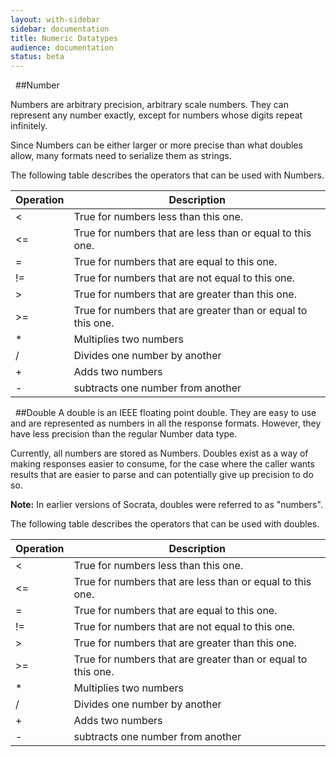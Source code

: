 ```yaml
---
layout: with-sidebar
sidebar: documentation 
title: Numeric Datatypes
audience: documentation
status: beta
---
```


<a name="number">&nbsp;</a>
##Number

Numbers are arbitrary precision, arbitrary scale numbers.  They can represent any number exactly, except for numbers whose digits repeat infinitely.

Since Numbers can be either larger or more precise than what doubles allow, many formats need to serialize them as strings.

The following table describes the operators that can be used with Numbers. 

|Operation|Description|
|---|---|
|<|True for numbers less than this one.|
|<=|True for numbers that are less than or equal to this one.|
|=|True for numbers that are equal to this one.|
|!=|True for numbers that are not equal to this one.|
|>|True for numbers that are greater than this one.|
|>=|True for numbers that are greater than or equal to this one.|
|\*|Multiplies two numbers|
|/|Divides one number by another|
|+|Adds two numbers|
|-|subtracts one number from another|

<a name="double">&nbsp;</a>
##Double
A double is an IEEE floating point double. They are easy to use and are represented as numbers in
all the response formats. However, they have less precision than the regular Number data type.

Currently, all numbers are stored as Numbers.  Doubles exist as a way of making responses easier to consume, for the case where
the caller wants results that are easier to parse and can potentially give up precision to do so.

**Note:** In earlier versions of Socrata, doubles were referred to as "numbers".

The following table describes the operators that can be used with doubles. 

|Operation|Description|
|---|---|
|<|True for numbers less than this one.|
|<=|True for numbers that are less than or equal to this one.|
|=|True for numbers that are equal to this one.|
|!=|True for numbers that are not equal to this one.|
|>|True for numbers that are greater than this one.|
|>=|True for numbers that are greater than or equal to this one.|
|\*|Multiplies two numbers|
|/|Divides one number by another|
|+|Adds two numbers|
|-|subtracts one number from another|

